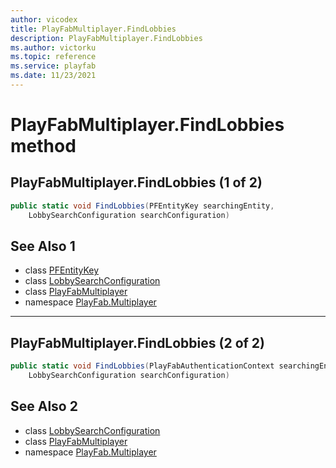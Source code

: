 ```yaml
---
author: vicodex
title: PlayFabMultiplayer.FindLobbies
description: PlayFabMultiplayer.FindLobbies
ms.author: victorku
ms.topic: reference
ms.service: playfab
ms.date: 11/23/2021
---
```


# PlayFabMultiplayer.FindLobbies method
## PlayFabMultiplayer.FindLobbies (1 of 2)

```csharp
public static void FindLobbies(PFEntityKey searchingEntity, 
    LobbySearchConfiguration searchConfiguration)
```

## See Also 1

* class [PFEntityKey](../PFEntityKey.md)
* class [LobbySearchConfiguration](../LobbySearchConfiguration.md)
* class [PlayFabMultiplayer](../PlayFabMultiplayer.md)
* namespace [PlayFab.Multiplayer](../../PlayFabMultiplayerSDK.md)

---

## PlayFabMultiplayer.FindLobbies (2 of 2)

```csharp
public static void FindLobbies(PlayFabAuthenticationContext searchingEntity, 
    LobbySearchConfiguration searchConfiguration)
```

## See Also 2

* class [LobbySearchConfiguration](../LobbySearchConfiguration.md)
* class [PlayFabMultiplayer](../PlayFabMultiplayer.md)
* namespace [PlayFab.Multiplayer](../../PlayFabMultiplayerSDK.md)

